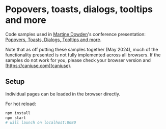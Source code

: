 # Popovers, toasts, dialogs, tooltips and more

Code samples used in [Martine Dowden](https://martine.dev)'s conference presentation: [Popovers, Toasts, Dialogs, Tooltips and more](https://martine.dev/publications/popovers).

Note that as off putting these samples together (May 2024), much of the functionality presented is not fully implemented across all browsers. If the samples do not work for you, please check your browser version and [https://caniuse.com](caniuse).

## Setup

Individual pages can be loaded in the browser directly.

For hot reload:

```bash
npm install
npm start
# will launch on localhost:8080
```
